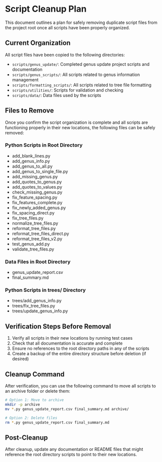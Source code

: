 # Script Cleanup Plan

This document outlines a plan for safely removing duplicate script files from the project root once all scripts have been properly organized.

## Current Organization

All script files have been copied to the following directories:
- `scripts/genus_update/`: Completed genus update project scripts and documentation
- `scripts/genus_scripts/`: All scripts related to genus information management
- `scripts/formatting_scripts/`: All scripts related to tree file formatting
- `scripts/utilities/`: Scripts for validation and checking
- `scripts/data/`: Data files used by the scripts

## Files to Remove

Once you confirm the script organization is complete and all scripts are functioning properly in their new locations, the following files can be safely removed:

### Python Scripts in Root Directory
- add_blank_lines.py
- add_genus_info.py
- add_genus_to_all.py
- add_genus_to_single_file.py
- add_missing_genus.py
- add_quotes_to_genus.py
- add_quotes_to_values.py
- check_missing_genus.py
- fix_feature_spacing.py
- fix_features_complete.py
- fix_newly_added_genus.py
- fix_spacing_direct.py
- fix_tree_files.py
- normalize_tree_files.py
- reformat_tree_files.py
- reformat_tree_files_direct.py
- reformat_tree_files_v2.py
- test_genus_add.py
- validate_tree_files.py

### Data Files in Root Directory
- genus_update_report.csv
- final_summary.md

### Python Scripts in trees/ Directory
- trees/add_genus_info.py
- trees/fix_tree_files.py
- trees/update_genus_info.py

## Verification Steps Before Removal

1. Verify all scripts in their new locations by running test cases
2. Check that all documentation is accurate and complete
3. Ensure no references to the root directory paths in any of the scripts
4. Create a backup of the entire directory structure before deletion (if desired)

## Cleanup Command

After verification, you can use the following command to move all scripts to an archive folder or delete them:

```bash
# Option 1: Move to archive
mkdir -p archive
mv *.py genus_update_report.csv final_summary.md archive/

# Option 2: Delete files
rm *.py genus_update_report.csv final_summary.md
```

## Post-Cleanup

After cleanup, update any documentation or README files that might reference the root directory scripts to point to their new locations.